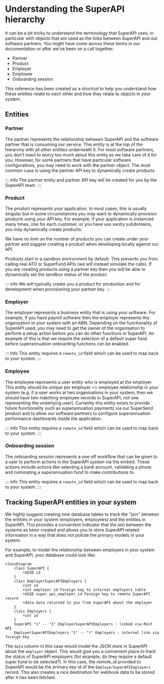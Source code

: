 # Understanding the SuperAPI hierarchy

It can be a bit tricky to understand the terminology that SuperAPI uses, in particular with objects that are used as the links between SuperAPI and out software partners. You might have come across these terms in our documentation or after we've been on a call together:

- Partner
- Product
- Employer
- Employee
- Onboarding session

This reference has been created as a shortcut to help you understand how these entities relate to each other and how they relate to objects in your system.

## Entities

### Partner

The partner represents the relationship between SuperAPI and the software partner that is consuming our service. This entity is at the top of the hierarchy with all other entities underneath it. For most software partners, you don't need to worry too much about this entity as we take care of it for you. However, for some partners that have particular software configurations, you may need to work with the partner object. The most common case is using the partner API key to dynamically create products.

::: info
The partner entity and partner API key will be created for you by the SuperAPI team.
:::

### Product

The product represents your application. In most cases, this is usually singular but in some circumstances you may want to dynamically provision products using your API key. For example, if your application is instanced many times, one for each customer, or you have use vanity subdomains, you may dynamically create products.

We have no limit on the number of products you can create under your partner and suggest creating a product when developing locally against our API.

Products start in a sandbox environment by default. This prevents you from calling real ATO or SuperFund APIs (we will instead simulate the calls). If you are creating products using a partner key then you will be able to dynamically set the sandbox status of the product.

::: info
We will typically create you a product for production and for development when provisioning your partner key.
:::

### Employer

The employer represents a business entity that is using your software. For example, if you have payroll software then the employer represents the organisation in your system with an ABN. Depending on the functionality of SuperAPI used, you may need to get the owner of the organisation to perform a setup action before you can do other functions in SuperAPI. An example of this is that we require the selection of a default super fund before superannuation onboarding functions can be enabled.

::: info
This entity requires a `remote_id` field which can be used to map back to your system.
:::

### Employee

The employee represents a user entity who is employed at the employer. This entity should be unique per employer <> employee relationship in your system (e.g. if a user works at two organisations in your system, then we should have two matching employee records in SuperAPI, not one representing the underlying user). Currently this entity exists to provide future functionality such as superannuation payments via our SuperSend product and to allow our software partners to configure superannuation performance dashboards inside the application.

::: info
This entity requires a `remote_id` field which can be used to map back to your system.
:::

### Onboarding session

The onboarding session represents a one off workflow that can be given to a user to perform actions in the SuperAPI system via the embed. These actions include actions like selecting a bank account, validating a phone and nominating a superannuation fund to make contributions to.

::: info
This entity requires a `remote_id` field which can be used to map back to your system.
:::

## Tracking SuperAPI entities in your system

We highly suggest creating new database tables to track the "join" between the entities in your system (employers, employees) and the entities in SuperAPI. This provides a convenient indicator that the join between the systems as been created and allows you to store SuperAPI related information in a way that does not pollute the primary models in your system.

For example, to model the relationship between employers in your system and SuperAPI, your database could look like:

```mermaid
classDiagram
    class SuperAPI {
        +UUID id
    }
    class EmployerSuperAPIEmployers {
        +int id
        +int employer_id Foreign key to internal employers table
        +UUID super_api_employer_id Foreign key to remote SuperAPI record
        +data data returned to you from SuperAPI about the employer
    }
    class Employers {
        +int id
    }
    SuperAPI "1" -- "1" EmployerSuperAPIEmployers : linked via Rest API
    EmployerSuperAPIEmployers "1" -- "*" Employers : internal link via foreign key
```

The `data` column in this case would model the JSON store in SuperAPI about the `employer` object. This would give you a convenient place to track the status of SuperAPI employers (for example, do they require a default super fund to be selected?). In this case, the remote_id provided to SuperAPI would be the primary key id of the `EmployerSuperAPIEmployers` record. This also creates a nice destination for webhook data to be stored after it has been fetched.
